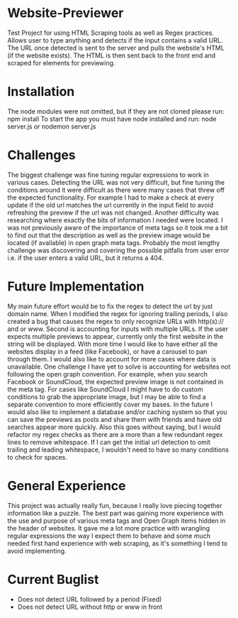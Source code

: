 # Website-Previewer
Test Project for using HTML Scraping tools as well as Regex practices.  Allows user to type anything and detects if the input contains a valid URL.  The URL once detected is sent to the server and pulls the website's HTML (if the website exists).  The HTML is then sent back to the front end and scraped for elements for previewing.

# Installation
The node modules were not omitted, but if they are not cloned please run:
npm install
To start the app you must have node installed and run:
node server.js
or
nodemon server.js

# Challenges
The biggest challenge was fine tuning regular expressions to work in various cases. Detecting the URL was not very difficult, but fine tuning the conditions around it were difficult as there were many cases that threw off the expected functionality.  For example I had to make a check at every update if the old url matches the url currently in the input field to avoid refreshing the preview if the url was not changed.  Another difficulty was researching where exactly the bits of information I needed were located.  I was not previously aware of the importance of meta tags so it took me a bit to find out that the description as well as the preview image would be located (if available) in open graph meta tags.  Probably the most lengthy challenge was discovering and covering the possible pitfalls from user error i.e. if the user enters a valid URL, but it returns a 404.

# Future Implementation
My main future effort would be to fix the regex to detect the url by just domain name.  When I modified the regex for ignoring trailing periods, I also created a bug that causes the regex to only recognize URLs with http(s):// and or www. Second is accounting for inputs with multiple URLs.  If the user expects multiple previews to appear, currently only the first website in the string will be displayed.  With more time I would like to have either all the websites display in a feed (like Facebook), or have a carousel to pan through them.  I would also like to account for more cases where data is unavailable.  One challenge I have yet to solve is accounting for websites not following the open graph convention.  For example, when you search Facebook or SoundCloud, the expected preview image is not contained in the meta tag.  For cases like SoundCloud I might have to do custom conditions to grab the appropriate image, but I may be able to find a separate convention to more efficiently cover my bases.  In the future I would also like to implement a database and/or caching system so that you can save the previews as posts and share them with friends and have old searches appear more quickly.  Also this goes without saying, but I would refactor my regex checks as there are a more than a few redundant regex lines to remove whitespace.  If I can get the initial url detection to omit trailing and leading whitespace, I wouldn't need to have so many conditions to check for spaces.

# General Experience
This project was actually really fun, because I really love piecing together information like a puzzle.  The best part was gaining more experience with the use and purpose of various meta tags and Open Graph items hidden in the header of websites.  It gave me a lot more practice with wrangling regular expressions the way I expect them to behave and some much needed first hand experience with web scraping, as it's something I tend to avoid implementing.

# Current Buglist
- Does not detect URL followed by a period (Fixed)
- Does not detect URL without http or www in front
